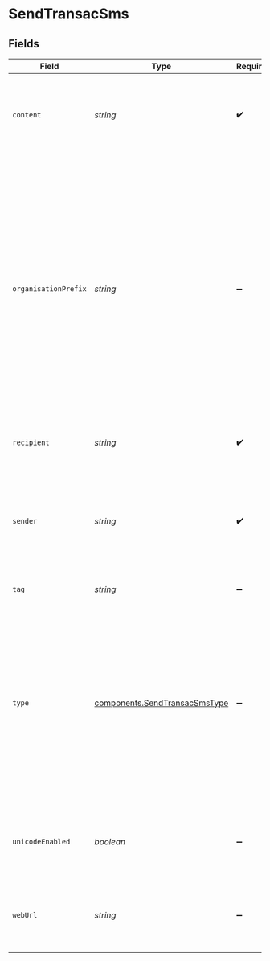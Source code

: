 # SendTransacSms


## Fields

| Field                                                                                                                                                                                                                                                                                                    | Type                                                                                                                                                                                                                                                                                                     | Required                                                                                                                                                                                                                                                                                                 | Description                                                                                                                                                                                                                                                                                              | Example                                                                                                                                                                                                                                                                                                  |
| -------------------------------------------------------------------------------------------------------------------------------------------------------------------------------------------------------------------------------------------------------------------------------------------------------- | -------------------------------------------------------------------------------------------------------------------------------------------------------------------------------------------------------------------------------------------------------------------------------------------------------- | -------------------------------------------------------------------------------------------------------------------------------------------------------------------------------------------------------------------------------------------------------------------------------------------------------- | -------------------------------------------------------------------------------------------------------------------------------------------------------------------------------------------------------------------------------------------------------------------------------------------------------- | -------------------------------------------------------------------------------------------------------------------------------------------------------------------------------------------------------------------------------------------------------------------------------------------------------- |
| `content`                                                                                                                                                                                                                                                                                                | *string*                                                                                                                                                                                                                                                                                                 | :heavy_check_mark:                                                                                                                                                                                                                                                                                       | Content of the message. If more than **160 characters** long, will be sent as multiple text messages<br/>                                                                                                                                                                                                | Enter this code:CCJJG8 to validate your account                                                                                                                                                                                                                                                          |
| `organisationPrefix`                                                                                                                                                                                                                                                                                     | *string*                                                                                                                                                                                                                                                                                                 | :heavy_minus_sign:                                                                                                                                                                                                                                                                                       | A recognizable prefix will ensure your audience knows who you are. Recommended by U.S. carriers. This will be added as your Brand Name before the message content. **Prefer verifying maximum length of 160 characters including this prefix in message content to avoid multiple sending of same sms.** | MyCompany                                                                                                                                                                                                                                                                                                |
| `recipient`                                                                                                                                                                                                                                                                                              | *string*                                                                                                                                                                                                                                                                                                 | :heavy_check_mark:                                                                                                                                                                                                                                                                                       | Mobile number to send SMS with the country code                                                                                                                                                                                                                                                          | 33689965433                                                                                                                                                                                                                                                                                              |
| `sender`                                                                                                                                                                                                                                                                                                 | *string*                                                                                                                                                                                                                                                                                                 | :heavy_check_mark:                                                                                                                                                                                                                                                                                       | Name of the sender. **The number of characters is limited to 11 for alphanumeric characters and 15 for numeric characters**<br/>                                                                                                                                                                         | MyShop                                                                                                                                                                                                                                                                                                   |
| `tag`                                                                                                                                                                                                                                                                                                    | *string*                                                                                                                                                                                                                                                                                                 | :heavy_minus_sign:                                                                                                                                                                                                                                                                                       | Tag of the message                                                                                                                                                                                                                                                                                       | accountValidation                                                                                                                                                                                                                                                                                        |
| `type`                                                                                                                                                                                                                                                                                                   | [components.SendTransacSmsType](../../models/shared/sendtransacsmstype.md)                                                                                                                                                                                                                               | :heavy_minus_sign:                                                                                                                                                                                                                                                                                       | Type of the SMS. Marketing SMS messages are those sent typically with marketing content. Transactional SMS messages are sent to individuals and are triggered in response to some action, such as a sign-up, purchase, etc.                                                                              | marketing                                                                                                                                                                                                                                                                                                |
| `unicodeEnabled`                                                                                                                                                                                                                                                                                         | *boolean*                                                                                                                                                                                                                                                                                                | :heavy_minus_sign:                                                                                                                                                                                                                                                                                       | Format of the message. It indicates whether the content should be treated as unicode or not.<br/>                                                                                                                                                                                                        | true                                                                                                                                                                                                                                                                                                     |
| `webUrl`                                                                                                                                                                                                                                                                                                 | *string*                                                                                                                                                                                                                                                                                                 | :heavy_minus_sign:                                                                                                                                                                                                                                                                                       | Webhook to call for each event triggered by the message (delivered etc.)                                                                                                                                                                                                                                 | http://requestb.in/173lyyx1                                                                                                                                                                                                                                                                              |